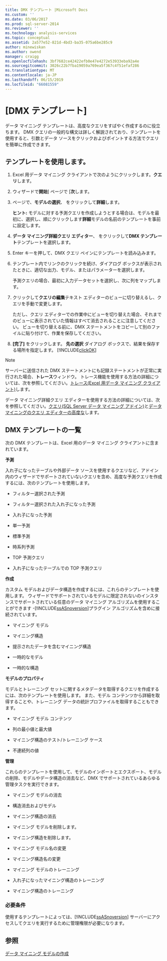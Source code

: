 ```yaml
---
title: DMX テンプレート |Microsoft Docs
ms.custom: ''
ms.date: 03/06/2017
ms.prod: sql-server-2014
ms.reviewer: ''
ms.technology: analysis-services
ms.topic: conceptual
ms.assetid: 2a577e52-821d-4bd3-ba35-075a6be285c9
author: minewiskan
ms.author: owend
manager: craigg
ms.openlocfilehash: 3bf7682ce42422efb0e47e4272e53933eba92a4e
ms.sourcegitcommit: 3026c22b7fba19059a769ea5f367c4f51efaf286
ms.translationtype: MT
ms.contentlocale: ja-JP
ms.lasthandoff: 06/15/2019
ms.locfileid: "66081559"
---
```

# <a name="dmx-templates"></a>[DMX テンプレート]
  データ マイニング テンプレートは、高度なクエリをすばやく作成するのに役立ちます。 DMX クエリの一般的な構文は詳しく解説されており、テンプレートを使用すると、引数とデータ ソースをクリックおよびポイントする方法でクエリを簡単に作成できます。  
  
## <a name="using-the-templates"></a>テンプレートを使用します。  
  
1.  Excel 用データ マイニング クライアントで次のようにクリックします。**クエリ**します。  
  
2.  ウィザードで**開始**] ページで [**次**します。  
  
3.  ページで、**モデルの選択**、 をクリックして**詳細**します。  
  
     **ヒント:** モデルに対する予測クエリを作成しようとする場合は、モデルを最初に、選択し、順にクリックします**詳細**モデルの名前のテンプレートを事前に設定します。  
  
4.  **データ マイニング詳細クエリ エディター**、 をクリックして**DMX テンプレート**テンプレートを選択します。  
  
5.  Enter キーを押して、DMX クエリ ペインにテンプレートを読み込みます。  
  
6.  テンプレート内でリンクのクリックを続け、ダイアログ ボックスが表示されたときに、適切な出力、モデル、またはパラメーターを選択します。  
  
     予測クエリの場合、最初に入力データセットを選択し、次に列をマップします。  
  
7.  クリックして**クエリの編集**テキスト エディターのビューに切り替えるし、クエリを手動で変更します。  
  
     ただし、クエリ エディターでの作業中にビューを切り替えた場合、それまでのビューに表示されていた情報はすべて消去されることに注意してください。 ビューを切り替える前に、DMX ステートメントをコピーして別のファイルに貼り付けて、作業を保存してください。  
  
8.  **[完了]** をクリックします。 **先の選択** ダイアログ ボックスで、結果を保存する場所を指定します。 [!INCLUDE[clickOK](../includes/clickok-md.md)]  
  
> [!NOTE]  
>  サーバーに送信された DMX ステートメントにも記録ステートメントが正常に実行された場合、**トレース**ウィンドウ。 トレース機能を使用する方法の詳細については、次を参照してください。[トレース&#40;Excel 用データ マイニング クライアント&#41;](trace-data-mining-client-for-excel.md)します。  
  
 データ マイニング詳細クエリ エディターを使用する方法の詳細については、次を参照してください。[クエリ&#40;SQL Server データ マイニング アドイン&#41;](query-sql-server-data-mining-add-ins.md)と[データ マイニングのクエリ エディターの高度な](advanced-data-mining-query-editor.md)します。  
  
## <a name="list-of-dmx-templates"></a>DMX テンプレートの一覧  
 次の DMX テンプレートは、Excel 用のデータ マイニング クライアントに含まれています。  
  
 **予測**  
  
 入れ子になったテーブルや外部データ ソースを使用するクエリなど、アドイン内のウィザードでサポートされていないクエリを含め、高度な予測クエリを作成するには、次のテンプレートを使用します。  
  
-   フィルター選択された予測  
  
-   フィルター選択された入れ子になった予測  
  
-   入れ子になった予測  
  
-   単一予測  
  
-   標準予測  
  
-   時系列予測  
  
-   TOP 予測クエリ  
  
-   入れ子になったテーブルでの TOP 予測クエリ  
  
 **作成**  
  
 カスタム モデルおよびデータ構造を作成するには、これらのテンプレートを使用します。 ウィザードでサポートされているモデルに限定されないのインスタンスでサポートされている任意のデータ マイニング アルゴリズムを使用することができます -[!INCLUDE[ssASnoversion](../includes/ssasnoversion-md.md)]プラグイン アルゴリズムを含めに接続されています。  
  
-   マイニング モデル  
  
-   マイニング構造  
  
-   提示されたデータを含むマイニング構造  
  
-   一時的なモデル  
  
-   一時的な構造  
  
 **モデルのプロパティ**  
  
 モデルとトレーニング セットに関するメタデータを取得するクエリを作成するには、次のテンプレートを使用します。 また、モデル コンテンツから詳細を取得することや、トレーニング データの統計プロファイルを取得することもできます。  
  
-   マイニング モデル コンテンツ  
  
-   列の最小値と最大値  
  
-   マイニング構造のテスト/トレーニング ケース  
  
-   不連続列の値  
  
 **管理**  
  
 これらのテンプレートを使用して、モデルのインポートとエクスポート、モデルの削除、モデルやデータ構造の消去など、DMX でサポートされているあらゆる管理タスクを実行できます。  
  
-   マイニング モデルの消去  
  
-   構造消去およびモデル  
  
-   マイニング構造の消去  
  
-   マイニング モデルを削除します。  
  
-   マイニング構造を削除します。  
  
-   マイニング モデル名の変更  
  
-   マイニング構造名の変更  
  
-   マイニング モデルのトレーニング  
  
-   入れ子になったマイニング構造のトレーニング  
  
-   マイニング構造のトレーニング  
  
### <a name="requirements"></a>必要条件  
 使用するテンプレートによっては、[!INCLUDE[ssASnoversion](../includes/ssasnoversion-md.md)] サーバーにアクセスしてクエリを実行するために管理権限が必要になります。  
  
## <a name="see-also"></a>参照  
 [データ マイニング モデルの作成](creating-a-data-mining-model.md)  
  
  
